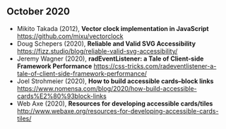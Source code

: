 ## October 2020

+ Mikito Takada (2012), **Vector clock implementation in JavaScript**  https://github.com/mixu/vectorclock
+ Doug Schepers (2020), **Reliable and Valid SVG Accessibility**  https://fizz.studio/blog/reliable-valid-svg-accessibility/
+ Jeremy Wagner (2020), **radEventListener: a Tale of Client-side Framework Performance**  https://css-tricks.com/radeventlistener-a-tale-of-client-side-framework-performance/
+ Joel Strohmeier (2020), **How to build accessible cards–block links**  https://www.nomensa.com/blog/2020/how-build-accessible-cards%E2%80%93block-links
+ Web Axe (2020), **Resources for developing accessible cards/tiles**  http://www.webaxe.org/resources-for-developing-accessible-cards-tiles/
